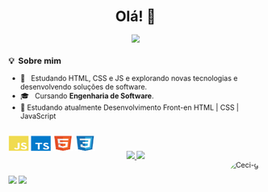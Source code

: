 <div align="center">
  <h1> Olá! 👋 </h1>
 </div>
 
<div align="center">
<img src="https://codinginfinite.com/wp-content/uploads/2018/12/0KXuX_V54FKpK-wsX.gif" width="650px" />
</div>

<h3> 💡 &nbsp;Sobre mim </h3>

- :pushpin: &nbsp; Estudando HTML, CSS e JS e explorando novas tecnologias e desenvolvendo soluções de software.
- 🎓 &nbsp; Cursando **Engenharia de Software**.
- :metal: Estudando atualmente Desenvolvimento Front-en HTML | CSS | JavaScript 
<div style="display: inline_block"><br>
  <img align="center" alt="Rafa-Js" height="30" width="40" src="https://raw.githubusercontent.com/devicons/devicon/master/icons/javascript/javascript-plain.svg">
  <img align="center" alt="Rafa-Ts" height="30" width="40" src="https://raw.githubusercontent.com/devicons/devicon/master/icons/typescript/typescript-plain.svg">
  <img align="center" alt="Rafa-HTML" height="30" width="40" src="https://raw.githubusercontent.com/devicons/devicon/master/icons/html5/html5-original.svg">
  <img align="center" alt="Rafa-CSS" height="30" width="40" src="https://raw.githubusercontent.com/devicons/devicon/master/icons/css3/css3-original.svg">


  
  
<div align="center">
  <a href="https://github.com/ceciliacaporale">
  <img height="48%" src="https://github-readme-stats.vercel.app/api?username=ceciliacaporale&show_icons=true&theme=slateorange&include_all_commits=true&count_private=true"/>
  <img width="48%" src="https://github-readme-stats.vercel.app/api/top-langs/?username=ceciliacaporale&layout=compact&langs_count=7&theme=slateorange"/>
</div>
  
 
  <img align="right" alt="Ceci-gif" height="150" style="border-radius:50px;" src="https://media.discordapp.net/attachments/759573774735245364/951869153101377556/Webp.net-gifmaker.gif?width=391&height=391">
</div>
  
##
  
  <div> 
  <a href = "mailto:cecicaporale16@gmail.com"><img src="https://img.shields.io/badge/-Gmail-%23333?style=for-the-badge&logo=gmail&logoColor=white" target="_blank"></a>
  <a href="https://www.linkedin.com/in/mariaceciliacaporale" target="_blank"><img src="https://img.shields.io/badge/-LinkedIn-%230077B5?style=for-the-badge&logo=linkedin&logoColor=white" target="_blank"></a> 
 
 
    
   
</div>
    
  
